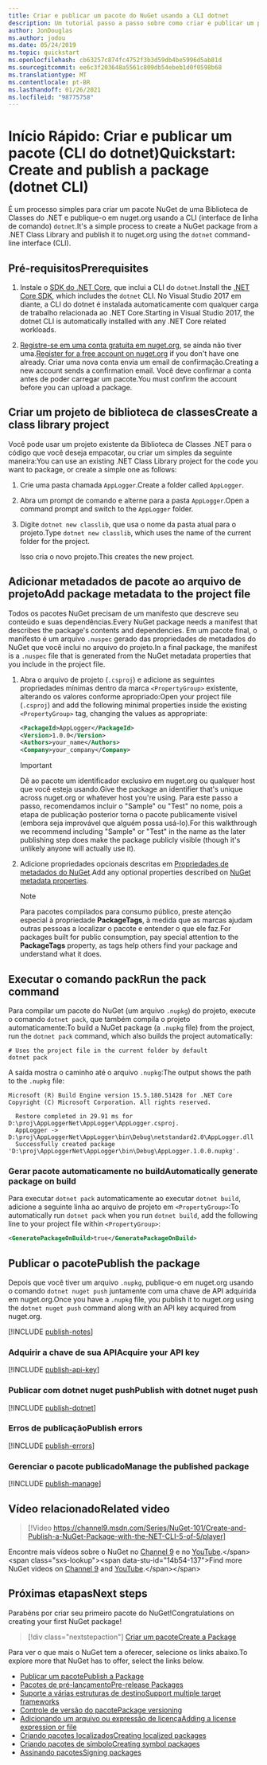 ```yaml
---
title: Criar e publicar um pacote do NuGet usando a CLI dotnet
description: Um tutorial passo a passo sobre como criar e publicar um pacote NuGet usando a CLI do .NET Core, dotnet.
author: JonDouglas
ms.author: jodou
ms.date: 05/24/2019
ms.topic: quickstart
ms.openlocfilehash: cb63257c874fc4752f3b3d59db4be5996d5ab81d
ms.sourcegitcommit: ee6c3f203648a5561c809db54ebeb1d0f0598b68
ms.translationtype: MT
ms.contentlocale: pt-BR
ms.lasthandoff: 01/26/2021
ms.locfileid: "98775758"
---
```

# <a name="quickstart-create-and-publish-a-package-dotnet-cli"></a><span data-ttu-id="14b54-103">Início Rápido: Criar e publicar um pacote (CLI do dotnet)</span><span class="sxs-lookup"><span data-stu-id="14b54-103">Quickstart: Create and publish a package (dotnet CLI)</span></span>

<span data-ttu-id="14b54-104">É um processo simples para criar um pacote NuGet de uma Biblioteca de Classes do .NET e publique-o em nuget.org usando a CLI (interface de linha de comando) `dotnet`.</span><span class="sxs-lookup"><span data-stu-id="14b54-104">It's a simple process to create a NuGet package from a .NET Class Library and publish it to nuget.org using the `dotnet` command-line interface (CLI).</span></span>

## <a name="prerequisites"></a><span data-ttu-id="14b54-105">Pré-requisitos</span><span class="sxs-lookup"><span data-stu-id="14b54-105">Prerequisites</span></span>

1. <span data-ttu-id="14b54-106">Instale o [SDK do .NET Core](https://www.microsoft.com/net/download/), que inclui a CLI do `dotnet`.</span><span class="sxs-lookup"><span data-stu-id="14b54-106">Install the [.NET Core SDK](https://www.microsoft.com/net/download/), which includes the `dotnet` CLI.</span></span> <span data-ttu-id="14b54-107">No Visual Studio 2017 em diante, a CLI do dotnet é instalada automaticamente com qualquer carga de trabalho relacionada ao .NET Core.</span><span class="sxs-lookup"><span data-stu-id="14b54-107">Starting in Visual Studio 2017, the dotnet CLI is automatically installed with any .NET Core related workloads.</span></span>

1. <span data-ttu-id="14b54-108">[Registre-se em uma conta gratuita em nuget.org](https://www.nuget.org/users/account/LogOn?returnUrl=%2F), se ainda não tiver uma.</span><span class="sxs-lookup"><span data-stu-id="14b54-108">[Register for a free account on nuget.org](https://www.nuget.org/users/account/LogOn?returnUrl=%2F) if you don't have one already.</span></span> <span data-ttu-id="14b54-109">Criar uma nova conta envia um email de confirmação.</span><span class="sxs-lookup"><span data-stu-id="14b54-109">Creating a new account sends a confirmation email.</span></span> <span data-ttu-id="14b54-110">Você deve confirmar a conta antes de poder carregar um pacote.</span><span class="sxs-lookup"><span data-stu-id="14b54-110">You must confirm the account before you can upload a package.</span></span>

## <a name="create-a-class-library-project"></a><span data-ttu-id="14b54-111">Criar um projeto de biblioteca de classes</span><span class="sxs-lookup"><span data-stu-id="14b54-111">Create a class library project</span></span>

<span data-ttu-id="14b54-112">Você pode usar um projeto existente da Biblioteca de Classes .NET para o código que você deseja empacotar, ou criar um simples da seguinte maneira:</span><span class="sxs-lookup"><span data-stu-id="14b54-112">You can use an existing .NET Class Library project for the code you want to package, or create a simple one as follows:</span></span>

1. <span data-ttu-id="14b54-113">Crie uma pasta chamada `AppLogger`.</span><span class="sxs-lookup"><span data-stu-id="14b54-113">Create a folder called `AppLogger`.</span></span>

1. <span data-ttu-id="14b54-114">Abra um prompt de comando e alterne para a pasta `AppLogger`.</span><span class="sxs-lookup"><span data-stu-id="14b54-114">Open a command prompt and switch to the `AppLogger` folder.</span></span>

1. <span data-ttu-id="14b54-115">Digite `dotnet new classlib`, que usa o nome da pasta atual para o projeto.</span><span class="sxs-lookup"><span data-stu-id="14b54-115">Type `dotnet new classlib`, which uses the name of the current folder for the project.</span></span>

   <span data-ttu-id="14b54-116">Isso cria o novo projeto.</span><span class="sxs-lookup"><span data-stu-id="14b54-116">This creates the new project.</span></span>

## <a name="add-package-metadata-to-the-project-file"></a><span data-ttu-id="14b54-117">Adicionar metadados de pacote ao arquivo de projeto</span><span class="sxs-lookup"><span data-stu-id="14b54-117">Add package metadata to the project file</span></span>

<span data-ttu-id="14b54-118">Todos os pacotes NuGet precisam de um manifesto que descreve seu conteúdo e suas dependências.</span><span class="sxs-lookup"><span data-stu-id="14b54-118">Every NuGet package needs a manifest that describes the package's contents and dependencies.</span></span> <span data-ttu-id="14b54-119">Em um pacote final, o manifesto é um arquivo `.nuspec` gerado das propriedades de metadados do NuGet que você inclui no arquivo do projeto.</span><span class="sxs-lookup"><span data-stu-id="14b54-119">In a final package, the manifest is a `.nuspec` file that is generated from the NuGet metadata properties that you include in the project file.</span></span>

1. <span data-ttu-id="14b54-120">Abra o arquivo de projeto (`.csproj`) e adicione as seguintes propriedades mínimas dentro da marca `<PropertyGroup>` existente, alterando os valores conforme apropriado:</span><span class="sxs-lookup"><span data-stu-id="14b54-120">Open your project file (`.csproj`) and add the following minimal properties inside the existing `<PropertyGroup>` tag, changing the values as appropriate:</span></span>

    ```xml
    <PackageId>AppLogger</PackageId>
    <Version>1.0.0</Version>
    <Authors>your_name</Authors>
    <Company>your_company</Company>
    ```

    > [!Important]
    > <span data-ttu-id="14b54-121">Dê ao pacote um identificador exclusivo em nuget.org ou qualquer host que você esteja usando.</span><span class="sxs-lookup"><span data-stu-id="14b54-121">Give the package an identifier that's unique across nuget.org or whatever host you're using.</span></span> <span data-ttu-id="14b54-122">Para este passo a passo, recomendamos incluir o "Sample" ou "Test" no nome, pois a etapa de publicação posterior torna o pacote publicamente visível (embora seja improvável que alguém possa usá-lo).</span><span class="sxs-lookup"><span data-stu-id="14b54-122">For this walkthrough we recommend including "Sample" or "Test" in the name as the later publishing step does make the package publicly visible (though it's unlikely anyone will actually use it).</span></span>

1. <span data-ttu-id="14b54-123">Adicione propriedades opcionais descritas em [Propriedades de metadados do NuGet](/dotnet/core/tools/csproj#nuget-metadata-properties).</span><span class="sxs-lookup"><span data-stu-id="14b54-123">Add any optional properties described on [NuGet metadata properties](/dotnet/core/tools/csproj#nuget-metadata-properties).</span></span>

    > [!Note]
    > <span data-ttu-id="14b54-124">Para pacotes compilados para consumo público, preste atenção especial à propriedade **PackageTags**, à medida que as marcas ajudam outras pessoas a localizar o pacote e entender o que ele faz.</span><span class="sxs-lookup"><span data-stu-id="14b54-124">For packages built for public consumption, pay special attention to the **PackageTags** property, as tags help others find your package and understand what it does.</span></span>

## <a name="run-the-pack-command"></a><span data-ttu-id="14b54-125">Executar o comando pack</span><span class="sxs-lookup"><span data-stu-id="14b54-125">Run the pack command</span></span>

<span data-ttu-id="14b54-126">Para compilar um pacote do NuGet (um arquivo `.nupkg`) do projeto, execute o comando `dotnet pack`, que também compila o projeto automaticamente:</span><span class="sxs-lookup"><span data-stu-id="14b54-126">To build a NuGet package (a `.nupkg` file) from the project, run the `dotnet pack` command, which also builds the project automatically:</span></span>

```dotnetcli
# Uses the project file in the current folder by default
dotnet pack
```

<span data-ttu-id="14b54-127">A saída mostra o caminho até o arquivo `.nupkg`:</span><span class="sxs-lookup"><span data-stu-id="14b54-127">The output shows the path to the `.nupkg` file:</span></span>

```output
Microsoft (R) Build Engine version 15.5.180.51428 for .NET Core
Copyright (C) Microsoft Corporation. All rights reserved.

  Restore completed in 29.91 ms for D:\proj\AppLoggerNet\AppLogger\AppLogger.csproj.
  AppLogger -> D:\proj\AppLoggerNet\AppLogger\bin\Debug\netstandard2.0\AppLogger.dll
  Successfully created package 'D:\proj\AppLoggerNet\AppLogger\bin\Debug\AppLogger.1.0.0.nupkg'.
```

### <a name="automatically-generate-package-on-build"></a><span data-ttu-id="14b54-128">Gerar pacote automaticamente no build</span><span class="sxs-lookup"><span data-stu-id="14b54-128">Automatically generate package on build</span></span>

<span data-ttu-id="14b54-129">Para executar `dotnet pack` automaticamente ao executar `dotnet build`, adicione a seguinte linha ao arquivo de projeto em `<PropertyGroup>`:</span><span class="sxs-lookup"><span data-stu-id="14b54-129">To automatically run `dotnet pack` when you run `dotnet build`, add the following line to your project file within `<PropertyGroup>`:</span></span>

```xml
<GeneratePackageOnBuild>true</GeneratePackageOnBuild>
```

## <a name="publish-the-package"></a><span data-ttu-id="14b54-130">Publicar o pacote</span><span class="sxs-lookup"><span data-stu-id="14b54-130">Publish the package</span></span>

<span data-ttu-id="14b54-131">Depois que você tiver um arquivo `.nupkg`, publique-o em nuget.org usando o comando `dotnet nuget push` juntamente com uma chave de API adquirida em nuget.org.</span><span class="sxs-lookup"><span data-stu-id="14b54-131">Once you have a `.nupkg` file, you publish it to nuget.org using the `dotnet nuget push` command along with an API key acquired from nuget.org.</span></span>

[!INCLUDE [publish-notes](includes/publish-notes.md)]

### <a name="acquire-your-api-key"></a><span data-ttu-id="14b54-132">Adquirir a chave de sua API</span><span class="sxs-lookup"><span data-stu-id="14b54-132">Acquire your API key</span></span>

[!INCLUDE [publish-api-key](includes/publish-api-key.md)]

### <a name="publish-with-dotnet-nuget-push"></a><span data-ttu-id="14b54-133">Publicar com dotnet nuget push</span><span class="sxs-lookup"><span data-stu-id="14b54-133">Publish with dotnet nuget push</span></span>

[!INCLUDE [publish-dotnet](includes/publish-dotnet.md)]

### <a name="publish-errors"></a><span data-ttu-id="14b54-134">Erros de publicação</span><span class="sxs-lookup"><span data-stu-id="14b54-134">Publish errors</span></span>

[!INCLUDE [publish-errors](includes/publish-errors.md)]

### <a name="manage-the-published-package"></a><span data-ttu-id="14b54-135">Gerenciar o pacote publicado</span><span class="sxs-lookup"><span data-stu-id="14b54-135">Manage the published package</span></span>

[!INCLUDE [publish-manage](includes/publish-manage.md)]

## <a name="related-video"></a><span data-ttu-id="14b54-136">Vídeo relacionado</span><span class="sxs-lookup"><span data-stu-id="14b54-136">Related video</span></span>

> [!Video https://channel9.msdn.com/Series/NuGet-101/Create-and-Publish-a-NuGet-Package-with-the-NET-CLI-5-of-5/player]

<span data-ttu-id="14b54-137">Encontre mais vídeos sobre o NuGet no [Channel 9](https://channel9.msdn.com/Series/NuGet-101) e no [YouTube](https://www.youtube.com/playlist?list=PLdo4fOcmZ0oVLvfkFk8O9h6v2Dcdh2bh_).</span><span class="sxs-lookup"><span data-stu-id="14b54-137">Find more NuGet videos on [Channel 9](https://channel9.msdn.com/Series/NuGet-101) and [YouTube](https://www.youtube.com/playlist?list=PLdo4fOcmZ0oVLvfkFk8O9h6v2Dcdh2bh_).</span></span>

## <a name="next-steps"></a><span data-ttu-id="14b54-138">Próximas etapas</span><span class="sxs-lookup"><span data-stu-id="14b54-138">Next steps</span></span>

<span data-ttu-id="14b54-139">Parabéns por criar seu primeiro pacote do NuGet!</span><span class="sxs-lookup"><span data-stu-id="14b54-139">Congratulations on creating your first NuGet package!</span></span>

> [!div class="nextstepaction"]
> [<span data-ttu-id="14b54-140">Criar um pacote</span><span class="sxs-lookup"><span data-stu-id="14b54-140">Create a Package</span></span>](../create-packages/creating-a-package-dotnet-cli.md)

<span data-ttu-id="14b54-141">Para ver o que mais o NuGet tem a oferecer, selecione os links abaixo.</span><span class="sxs-lookup"><span data-stu-id="14b54-141">To explore more that NuGet has to offer, select the links below.</span></span>

- [<span data-ttu-id="14b54-142">Publicar um pacote</span><span class="sxs-lookup"><span data-stu-id="14b54-142">Publish a Package</span></span>](../nuget-org/publish-a-package.md)
- [<span data-ttu-id="14b54-143">Pacotes de pré-lançamento</span><span class="sxs-lookup"><span data-stu-id="14b54-143">Pre-release Packages</span></span>](../create-packages/Prerelease-Packages.md)
- [<span data-ttu-id="14b54-144">Suporte a várias estruturas de destino</span><span class="sxs-lookup"><span data-stu-id="14b54-144">Support multiple target frameworks</span></span>](../create-packages/multiple-target-frameworks-project-file.md)
- [<span data-ttu-id="14b54-145">Controle de versão do pacote</span><span class="sxs-lookup"><span data-stu-id="14b54-145">Package versioning</span></span>](../concepts/package-versioning.md)
- [<span data-ttu-id="14b54-146">Adicionando um arquivo ou expressão de licença</span><span class="sxs-lookup"><span data-stu-id="14b54-146">Adding a license expression or file</span></span>](../reference/msbuild-targets.md#packing-a-license-expression-or-a-license-file)
- [<span data-ttu-id="14b54-147">Criando pacotes localizados</span><span class="sxs-lookup"><span data-stu-id="14b54-147">Creating localized packages</span></span>](../create-packages/creating-localized-packages.md)
- [<span data-ttu-id="14b54-148">Criando pacotes de símbolo</span><span class="sxs-lookup"><span data-stu-id="14b54-148">Creating symbol packages</span></span>](../create-packages/symbol-packages-snupkg.md)
- [<span data-ttu-id="14b54-149">Assinando pacotes</span><span class="sxs-lookup"><span data-stu-id="14b54-149">Signing packages</span></span>](../create-packages/Sign-a-package.md)
